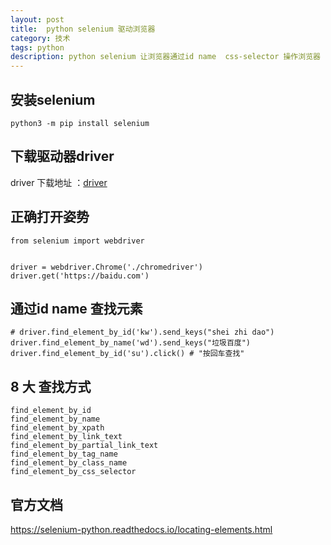 ```yaml
---
layout: post
title:	python selenium 驱动浏览器
category: 技术
tags: python
description: python selenium 让浏览器通过id name  css-selector 操作浏览器
---
```


## 安装selenium
```
python3 -m pip install selenium
```
## 下载驱动器driver
driver 下载地址 ：[driver](https://sites.google.com/a/chromium.org/chromedriver/)

##  正确打开姿势
```
from selenium import webdriver


driver = webdriver.Chrome('./chromedriver')
driver.get('https://baidu.com')
```
## 通过id name 查找元素
```
# driver.find_element_by_id('kw').send_keys("shei zhi dao")
driver.find_element_by_name('wd').send_keys("垃圾百度")
driver.find_element_by_id('su').click() # "按回车查找"

```
## 8 大 查找方式
```
find_element_by_id
find_element_by_name
find_element_by_xpath
find_element_by_link_text
find_element_by_partial_link_text
find_element_by_tag_name
find_element_by_class_name
find_element_by_css_selector
```

## 官方文档
https://selenium-python.readthedocs.io/locating-elements.html

